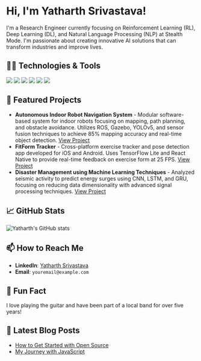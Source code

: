 # Hi, I'm Yatharth Srivastava!

I'm a Research Engineer currently focusing on Reinforcement Learning (RL), Deep Learning (DL), and Natural Language Processing (NLP) at Stealth Mode. I'm passionate about creating innovative AI solutions that can transform industries and improve lives.

## 👨‍💻 Technologies & Tools
![](https://img.shields.io/badge/Code-Python-blue)
![](https://img.shields.io/badge/Code-JavaScript-yellow)
![](https://img.shields.io/badge/Framework-React-blue)
![](https://img.shields.io/badge/Environment-Node.js-green)
![](https://img.shields.io/badge/Tools-Docker-blue)
![](https://img.shields.io/badge/Cloud-AWS-orange)

## 🌟 Featured Projects

- **Autonomous Indoor Robot Navigation System** - Modular software-based system for indoor robots focusing on mapping, path planning, and obstacle avoidance. Utilizes ROS, Gazebo, YOLOv5, and sensor fusion techniques to achieve 85% mapping accuracy and real-time object detection. [View Project](link-to-your-project)
- **FitForm Tracker** - Cross-platform exercise tracker and pose detection app developed for iOS and Android. Uses TensorFlow Lite and React Native to provide real-time feedback on exercise form at 25 FPS. [View Project](link-to-another-project)
- **Disaster Management using Machine Learning Techniques** - Analyzed seismic activity to predict energy surges using CNN, LSTM, and GRU, focusing on reducing data dimensionality with advanced signal processing techniques. [View Project](link-to-another-project)

## 📈 GitHub Stats

![Yatharth's GitHub stats](https://github-readme-stats.vercel.app/api?username=yourusername&show_icons=true&theme=radical)

## 📫 How to Reach Me

- **LinkedIn**: [Yatharth Srivastava](https://linkedin.com/in/yourprofile)
- **Email**: `youremail@example.com`

## 🎸 Fun Fact

I love playing the guitar and have been part of a local band for over five years!

## 📝 Latest Blog Posts

- [How to Get Started with Open Source](link-to-blog)
- [My Journey with JavaScript](link-to-another-blog)
